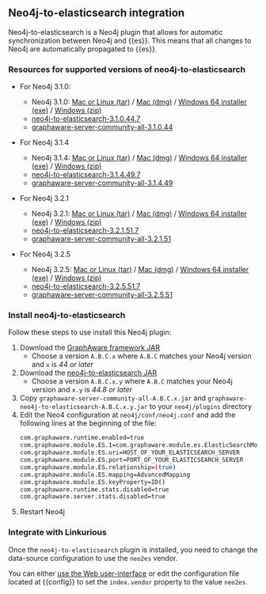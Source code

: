## Neo4j-to-elasticsearch integration

Neo4j-to-elasticsearch is a Neo4j plugin that allows for automatic synchronization
between Neo4j and {{es}}. This means that all changes to Neo4j are automatically
propagated to {{es}}.

### Resources for supported versions of neo4j-to-elasticsearch

- For Neo4j 3.1.0:
  - Neo4j 3.1.0: [Mac or Linux (tar)]({{neodl.unix}}3.1.0) / [Mac (dmg)]({{neodl.dmg}}3.1.0) / [Windows 64 installer (exe)]({{neodl.win}}3.1.0) / [Windows (zip)]({{neodl.winzip}}3.1.0)  
  - [neo4j-to-elasticsearch-3.1.0.44.7](https://products.graphaware.com/download/neo4j-to-elasticsearch/graphaware-neo4j-to-elasticsearch-3.1.0.44.7.jar)
  - [graphaware-server-community-all-3.1.0.44](https://products.graphaware.com/download/framework-server-community/graphaware-server-community-all-3.1.0.44.jar)

- For Neo4j 3.1.4
  - Neo4j 3.1.4: [Mac or Linux (tar)]({{neodl.unix}}3.1.4) / [Mac (dmg)]({{neodl.dmg}}3.1.4) / [Windows 64 installer (exe)]({{neodl.win}}3.1.4) / [Windows (zip)]({{neodl.winzip}}3.1.4)
  - [neo4j-to-elasticsearch-3.1.4.49.7](https://products.graphaware.com/download/neo4j-to-elasticsearch/graphaware-neo4j-to-elasticsearch-3.1.4.49.7.jar)
  - [graphaware-server-community-all-3.1.4.49](https://products.graphaware.com/download/framework-server-community/graphaware-server-community-all-3.1.4.49.jar)

- For Neo4j 3.2.1
  - Neo4j 3.2.1: [Mac or Linux (tar)]({{neodl.unix}}3.2.1) / [Mac (dmg)]({{neodl.dmg}}3.2.1) / [Windows 64 installer (exe)]({{neodl.win}}3.2.1) / [Windows (zip)]({{neodl.winzip}}3.2.1)
  - [neo4j-to-elasticsearch-3.2.1.51.7](https://products.graphaware.com/download/neo4j-to-elasticsearch/graphaware-neo4j-to-elasticsearch-3.2.1.51.7.jar)
  - [graphaware-server-community-all-3.2.1.51](https://products.graphaware.com/download/framework-server-community/graphaware-server-community-all-3.2.1.51.jar)

- For Neo4j 3.2.5
  - Neo4j 3.2.5: [Mac or Linux (tar)]({{neodl.unix}}3.2.5) / [Mac (dmg)]({{neodl.dmg}}3.2.5) / [Windows 64 installer (exe)]({{neodl.win}}3.2.5) / [Windows (zip)]({{neodl.winzip}}3.2.5)
  - [neo4j-to-elasticsearch-3.2.5.51.7](https://products.graphaware.com/download/neo4j-to-elasticsearch/graphaware-neo4j-to-elasticsearch-3.2.5.51.7.jar)
  - [graphaware-server-community-all-3.2.5.51](https://products.graphaware.com/download/framework-server-community/graphaware-server-community-all-3.2.5.51.jar)


### Install neo4j-to-elasticsearch

Follow these steps to use install this Neo4j plugin:

1. Download the [GraphAware framework JAR](http://products.graphaware.com/?dir=framework-server-community)
   - Choose a version `A.B.C.x` where `A.B.C` matches your Neo4j version and `x` is *44 or later*
2. Download the [neo4j-to-elasticsearch JAR](http://products.graphaware.com/?dir=neo4j-to-elasticsearch)
   - Choose a version `A.B.C.x.y` where `A.B.C` matches your Neo4j version and `x.y` is *44.8 or later*
3. Copy `graphaware-server-community-all-A.B.C.x.jar` and `graphaware-neo4j-to-elasticsearch-A.B.C.x.y.jar` to your `neo4j/plugins` directory
4. Edit the Neo4 configuration at `neo4j/conf/neo4j.conf` and add the following lines at the beginning of the file:
   ```sh
   com.graphaware.runtime.enabled=true
   com.graphaware.module.ES.1=com.graphaware.module.es.ElasticSearchModuleBootstrapper
   com.graphaware.module.ES.uri=HOST_OF_YOUR_ELASTICSEARCH_SERVER
   com.graphaware.module.ES.port=PORT_OF_YOUR_ELASTICSEARCH_SERVER
   com.graphaware.module.ES.relationship=(true)
   com.graphaware.module.ES.mapping=AdvancedMapping
   com.graphaware.module.ES.keyProperty=ID()
   com.graphaware.runtime.stats.disabled=true
   com.graphaware.server.stats.disabled=true
   ```
5. Restart Neo4j


### Integrate with Linkurious

Once the `neo4j-to-elasticsearch` plugin is installed, you need to change
the data-source configuration to use the `neo2es` vendor.

You can either [use the Web user-interface](/search/#using-the-web-user-interface)
or edit the configuration file located at {{config}} to set the `index.vendor` property to the value `neo2es`.
